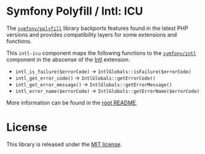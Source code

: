 Symfony Polyfill / Intl: ICU
============================

The [`symfony/polyfill`](https://github.com/symfony/polyfill) library backports
features found in the latest PHP versions and provides compatibility layers for
some extensions and functions.

This `intl-icu` component maps the following functions to the
[`symfony/intl`](https://github.com/symfony/intl) component in the abscense of the
[Intl](http://php.net/intl) extension.

- `intl_is_failure($errorCode)` -> `IntlGlobals::isFailure($errorCode)`
- `intl_get_error_code()` -> `IntlGlobals::getErrorCode()`
- `intl_get_error_message()` -> `IntlGlobals::getErrorMessage()`
- `intl_error_name($errorCode)` -> `IntlGlobals::getErrorName($errorCode)`

More information can be found in the [root README](../../../README.md).

License
=======

This library is released under the [MIT license](LICENSE).